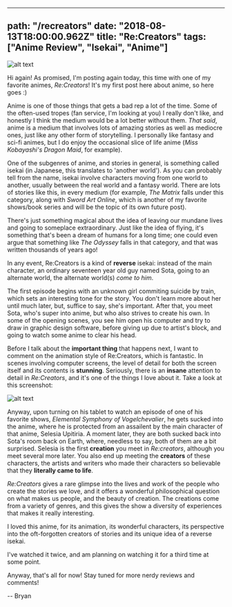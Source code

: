 ---
path: "/recreators"
date: "2018-08-13T18:00:00.962Z"
title: "Re:Creators"
tags: ["Anime Review", "Isekai", "Anime"]
------

![alt text](https://s3.amazonaws.com/a-nerds-word/recreators.jpg "Re:Creators")

Hi again! As promised, I'm posting again today, this time with one of my favorite animes, *Re:Creators*! It's my first post here about anime, so here goes :)

Anime is one of those things that gets a bad rep a lot of the time. Some of the often-used tropes (fan service, I'm looking at you) I really don't like, and honestly I think the medium would be a lot better without them. *That said*, anime is a medium that involves lots of amazing stories as well as mediocre ones, just like any other form of storytelling. I personally like fantasy and sci-fi animes, but I do enjoy the occasional slice of life anime (*Miss Kobayashi's Dragon Maid*, for example).

One of the subgenres of anime, and stories in general, is something called isekai (in Japanese, this translates to 'another world'). As you can probably tell from the name, isekai involve characters moving from one world to another, usually between the real world and a fantasy world. There are lots of stories like this, in every medium (for example, *The Matrix* falls under this category, along with *Sword Art Online*, which is another of my favorite shows/book series and will be the topic of its own future post).

There's just something magical about the idea of leaving our mundane lives and going to someplace extraordinary. Just like the idea of flying, it's something that's been a dream of humans for a long time; one could even argue that something like *The Odyssey* falls in that category, and that was written thousands of years ago!

In any event, Re:Creators is a kind of **reverse** isekai: instead of the main character, an ordinary seventeen year old guy named Sota, going to an alternate world, the alternate world(s) *come to him*.

The first episode begins with an unknown girl commiting suicide by train, which sets an interesting tone for the story. You don't learn more about her until much later, but, suffice to say, she's important. After that, you meet Sota, who's super into anime, but who also strives to create his own. In some of the opening scenes, you see him open his computer and try to draw in graphic design software, before giving up due to artist's block, and going to watch some anime to clear his head.

Before I talk about the **important thing** that happens next, I want to comment on the animation style of Re:Creators, which is fantastic. In scenes involving computer screens, the level of detail for both the screen itself and its contents is **stunning**. Seriously, there is an **insane** attention to detail in *Re:Creators*, and it's one of the things I love about it. Take a look at this screenshot:

![alt text](https://s3.amazonaws.com/a-nerds-word/recreators_detail.png "Look at that detail!!")

Anyway, upon turning on his tablet to watch an episode of one of his favorite shows, *Elemental Symphony of Vogelchevalier*, he gets sucked into the anime, where he is protected from an assailent by the main character of that anime, Selesia Upitiria. A moment later, they are both sucked back into Sota's room back on Earth, where, needless to say, both of them are a bit surprised. Selesia is the first **creation** you meet in *Re:creators*, although you meet several more later. You also end up meeting the **creators** of these characters, the artists and writers who made their characters so believable that they **literally came to life**.

*Re:Creators* gives a rare glimpse into the lives and work of the people who create the stories we love, and it offers a wonderful philosophical question on what makes us people, and the beauty of creation. The creations come from a variety of genres, and this gives the show a diversity of experiences that makes it really interesting. 

I loved this anime, for its animation, its wonderful characters, its perspective into the oft-forgotten creators of stories and its unique idea of a reverse isekai.

I've watched it twice, and am planning on watching it for a third time at some point.

Anyway, that's all for now! Stay tuned for more nerdy reviews and comments!

-- Bryan